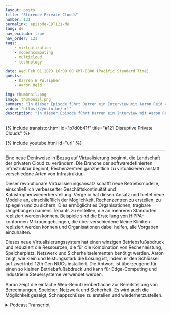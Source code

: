 ```yaml
---
layout: posts
title: "Störende Private Clouds"
number: 121
permalink: episode-EDT121-de
lang: de
nav_exclude: true
nav_order: 121
tags:
    - virtualization
    - moderncomputing
    - multicloud
    - technology

date: Wed Feb 01 2023 16:00:00 GMT-0800 (Pacific Standard Time)
guests:
    - Darren W Pulsipher
    - Aaron Reid

img: thumbnail.png
image: thumbnail.png
summary: "In dieser Episode führt Darren ein Interview mit Aaron Reid von Verge.io über ihre innovative Private-Cloud-Technologie, die private Clouds im Rechenzentrum und am Rand verfügbar macht."
video: "https://youtu.be/url"
description: "In dieser Episode führt Darren ein Interview mit Aaron Reid von Verge.io über ihre innovative Private-Cloud-Technologie, die private Clouds im Rechenzentrum und am Rand verfügbar macht."
---
```


<div>
{% include transistor.html id="b7d0b41f" title="#121 Disruptive Private Clouds" %}

{% include youtube.html id="url" %}
</div>

---

Eine neue Denkweise in Bezug auf Virtualisierung beginnt, die Landschaft der privaten Cloud zu verändern. Die Branche der softwaredefinierten Infrastruktur beginnt, Rechenzentren ganzheitlich zu virtualisieren anstatt verschiedene Arten von Infrastruktur.

Dieser revolutionäre Virtualisierungsansatz schafft neue Betriebsmodelle, einschließlich verbesserter Geschäftskontinuität und Katastrophenwiederherstellung. Verge.io hat diesen Ansatz und bietet neue Modelle an, einschließlich der Möglichkeit, Rechenzentren zu erstellen, zu spiegeln und zu sichern. Dies ermöglicht es Organisationen, tragbare Umgebungen namens Tenants zu erstellen, die an mehreren Standorten repliziert werden können. Beispiele sind die Erstellung von HIPPA-konformen Mikroumgebungen, die über verschiedene kleine Kliniken repliziert werden können und Organisationen dabei helfen, alle Vorgaben einzuhalten.

Dieses neue Virtualisierungssystem hat einen winzigen Betriebsfußabdruck und reduziert die Ressourcen, die für die Kombination von Rechenleistung, Speicherplatz, Netzwerk und Sicherheitselementen benötigt werden. Aaron zeigt, wie klein und leistungsstark die Lösung ist, indem er den Schlüssel auf zwei Intel 12th Gen NUCs installiert. Die Antwort ist überzeugend für einen so kleinen Betriebsfußabdruck und kann für Edge-Computing und industrielle Steuersysteme verwendet werden.

Aaron zeigt die einfache Web-Benutzeroberfläche zur Bereitstellung von Berechnungen, Speicher, Netzwerk und Sicherheit. Es wird auch die Möglichkeit gezeigt, Schnappschüsse zu erstellen und wiederherzustellen.



<details>
<summary> Podcast Transcript </summary>

<p></p>

</details>
